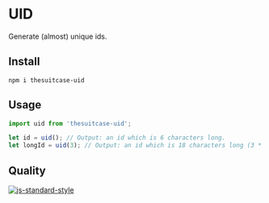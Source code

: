 # UID
Generate (almost) unique ids.

## Install
`npm i thesuitcase-uid`

## Usage
```js
import uid from 'thesuitcase-uid';

let id = uid(); // Output: an id which is 6 characters long.
let longId = uid(3); // Output: an id which is 18 characters long (3 * 6)
```

## Quality
[![js-standard-style](https://cdn.rawgit.com/feross/standard/master/badge.svg)](https://github.com/feross/standard)
